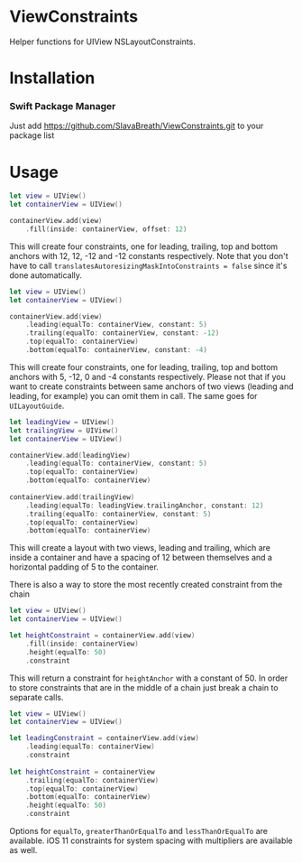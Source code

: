 # ViewConstraints

Helper functions for UIView NSLayoutConstraints.

# Installation

### Swift Package Manager

Just add https://github.com/SlavaBreath/ViewConstraints.git to your package list

# Usage

```swift
let view = UIView()
let containerView = UIView()

containerView.add(view)
    .fill(inside: containerView, offset: 12)
```

This will create four constraints, one for leading, trailing, top and bottom anchors with 12, 12, -12 and -12 constants respectively. Note that you don't have to call `translatesAutoresizingMaskIntoConstraints = false` since it's done automatically.

```swift
let view = UIView()
let containerView = UIView()

containerView.add(view)
    .leading(equalTo: containerView, constant: 5)
    .trailing(equalTo: containerView, constant: -12)
    .top(equalTo: containerView)
    .bottom(equalTo: containerView, constant: -4)
```

This will create four constraints, one for leading, trailing, top and bottom anchors with 5, -12, 0 and -4 constants respectively. Please not that if you want to create constraints between same anchors of two views (leading and leading, for example) you can omit them in call. The same goes for `UILayoutGuide`.


```swift
let leadingView = UIView()
let trailingView = UIView()
let containerView = UIView()

containerView.add(leadingView)
    .leading(equalTo: containerView, constant: 5)
    .top(equalTo: containerView)
    .bottom(equalTo: containerView)
    
containerView.add(trailingView)
    .leading(equalTo: leadingView.trailingAnchor, constant: 12)
    .trailing(equalTo: containerView, constant: 5)
    .top(equalTo: containerView)
    .bottom(equalTo: containerView)
```

This will create a layout with two views, leading and trailing, which are inside a container and have a spacing of 12 between themselves and a horizontal padding of 5 to the container.

There is also a way to store the most recently created constraint from the chain

```swift
let view = UIView()
let containerView = UIView()

let heightConstraint = containerView.add(view)
    .fill(inside: containerView)
    .height(equalTo: 50)
    .constraint
```

This will return a constraint for `heightAnchor` with a constant of 50. In order to store constraints that are in the middle of a chain just break a chain to separate calls.

```swift
let view = UIView()
let containerView = UIView()

let leadingConstraint = containerView.add(view)
    .leading(equalTo: containerView)
    .constraint
    
let heightConstraint = containerView
    .trailing(equalTo: containerView)
    .top(equalTo: containerView)
    .bottom(equalTo: containerView)
    .height(equalTo: 50)
    .constraint
```

Options for `equalTo`, `greaterThanOrEqualTo` and `lessThanOrEqualTo` are available. iOS 11 constraints for system spacing with multipliers are available as well.
